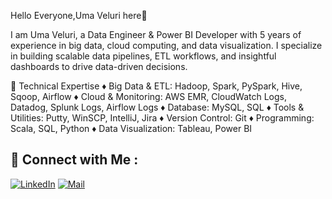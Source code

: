 Hello Everyone,Uma Veluri here👋

I am Uma Veluri, a Data Engineer & Power BI Developer with 5 years of experience in big data, cloud computing, and data visualization. I specialize in building scalable data pipelines, ETL workflows, and insightful dashboards to drive data-driven decisions.

🔹 Technical Expertise
♦ Big Data & ETL: Hadoop, Spark, PySpark, Hive, Sqoop, Airflow
♦ Cloud & Monitoring: AWS EMR, CloudWatch Logs, Datadog, Splunk Logs, Airflow Logs
♦ Database: MySQL, SQL
♦ Tools & Utilities: Putty, WinSCP, IntelliJ, Jira
♦ Version Control: Git
♦ Programming: Scala, SQL, Python
♦ Data Visualization: Tableau, Power BI

## 🤝 Connect with Me :

[![LinkedIn](https://img.shields.io/badge/LinkedIn-0077B5?style=for-the-badge&logo=linkedin&logoColor=white)]([https://www.linkedin.com/in/yourprofile](https://www.linkedin.com/in/veluri-uma-74055a285/))  
[![Mail](https://img.shields.io/badge/Mail-D14836?style=for-the-badge&logo=gmail&logoColor=white)](mailto:https://mail.google.com/mail/u/0/#inbox)

